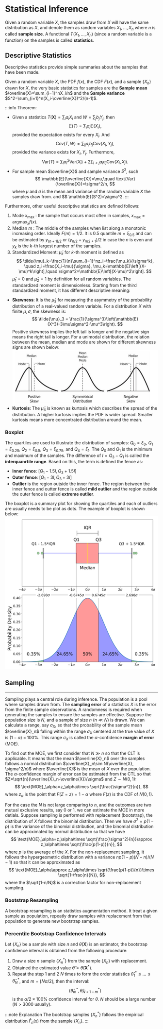 # Statistical Inference

Given a random variable $X$, the samples draw from $X$ will have the same distribution as $X$, and denote them as random variables $X_1,\dots,X_n$ where $n$ is called **sample size**. A functional $T(X_1,\dots,X_n)$ (since a random variable is a function) on the samples is called **statistics**. 

## Descriptive Statistics

Descriptive statistics provide simple summaries about the samples that have been made.

Given a random variable $X$, the PDF $f(x)$, the CDF $F(x)$, and a sample $\lbrace X_n\rbrace$ drawn for $X$, the very basic statistics for samples are the **Sample mean** $\overline{X}=\sum_{i=1}^nX_i/n$ and the **Sample variance** $S^2=\sum_{i=1}^n(X_i-\overline{X})^2/(n-1)$. 

:::info Theorem:
* Given a statistics $T(\boldsymbol{X})=\sum_ia_iX_i$ and $W=\sum_jb_jY_j$, then
$$
\mathbb{E}(T)=\sum_ia_i\mathbb{E}(X_i),
$$
provided the expectation exists for every $X_i$. And 
$$
\text{Cov}(T,W)=\sum_{ij}a_ib_j\text{Cov}(X_i,Y_j),
$$
provided the variance exists for $X_i,Y_j$. Furthermore,
$$
\text{Var}(T) = \sum_ia^2_i\text{Var}(X_i)+2\sum_{i<j}a_ia_j\text{Cov}(X_i,X_j).
$$
* For sample mean $\overline{X}$ and sample variance $S^2$, such
$$
\mathbb{E}(\overline{X})=\mu,\quad \text{Var}(\overline{X})=\sigma^2/n,
$$
where $\mu$ and $\sigma$ is the mean and variance of the random variable $X$ the samples draw from.
and
$$
\mathbb{E}(S^2)=\sigma^2.
:::

Furthermore, other useful descriptive statistics are defined follows:
1. Mode $x_{\text{max}}$ : the sample that occurs most often in samples, $x_{\text{max}}=\text{argmax}_xf(x)$.
2. Median $m$ : The middle of the samples when list along a monotonic increasing order. Ideally $F(m)=1/2$. It is $0.5$ quantile $m=\xi_{0.5}$ and can be estimated by $y_{(n+1)/2}$ or $(y_{n/2}+y_{n/2+1})/2$ in case the $n$ is even and $y_k$ is the $k$-th largest number of the samples.
3. Standardized Moment: $\tilde{\mu}_k$ for $k$-th moment is defined as
$$
\tilde{\mu}_k=\frac{1}{n}\sum_{i=1}^nz_i=\frac{\mu_k}{\sigma^k}, \quad z_i=\frac{X_i-\mu}{\sigma}, \mu_k=\mathbb{E}\left[(X-\mu)^k\right],\quad \sigma^2=\mathbb{E}\left[(X-\mu)^2\right].
$$
$\tilde{\mu}_1=0$ and $\tilde{\mu}_2=1$ by definition for all random variables. The standardized moment is dimensionless. Starting from the third standardized moment, it has different descriptive meaning:
* **Skewness**: It is the $\tilde{\mu}_3$ for measuring the asymmetry of the probability distribution of a real-valued random variable. 
For a distribution $X$ with finite $\mu,\sigma$, the skewness is:
$$
\tilde{\mu}_3 = \frac{1}{\sigma^3}\left(\mathbb{E}(X^3)-3\mu\sigma^2-\mu^3\right).
$$
Positive skewness implies the left tail is longer and the negative sign means the right tail is longer.  For a unimodal distribution, the relation between the mean, median and mode are shown for different skewness signs are shown below:
![skewness relationship with mean, median and mode](/img/docs/Image_skewness_mean_median_mode_relation.png)
* **Kurtosis**: The $\tilde{\mu}_4$ is known as kurtosis which describes the spread of the distribution. A higher kurtosis implies the PDF is wider spread. Smaller kurtosis means more concentrated distribution around the mean.

### Boxplot

The quartiles are used to illustrate the distribution of samples: $Q_0=\xi_{0}$, $Q_1=\xi_{0.25}$, $Q_2=\xi_{0.5}$, $Q_3=\xi_{0.75}$, and $Q_4=\xi_{1}$. The $Q_0$ and $Q_1$ is the minimum and maximum of the samples. The difference of $I=Q_3-Q_1$ is called the **interquanrtile range**. Based on this, the term is defined the fence as:
* **Inner fence**: $[Q_1-1.5I, Q_3+1.5I]$
* **Outer fence**: $[Q_1-3I, Q_3+3I]$
* **Outlier** is the region outside the inner fence. The region between the inner fence and outter fence is called **mild outlier** and the region outside the outer fence is called **extreme outlier**.

The boxplot is a summary plot for showing the quartiles and each of outliers are usually needs to be plot as dots. The example of boxplot is shown below:
![boxplot](/img/docs/Image_boxplot.png)

## Sampling
---
Sampling plays a central role during inference. The population is a pool where samples drawn from. The **sampling error** of a statistics $X$ is the error from the finite sample observations. A randomness is required when generating the samples to ensure the samples are effective. Suppose the population size is $N$, and a sample of size $n$ ($n\ll N$) is drawn. We can calculate a range, say $\sigma_X$, so that the probability of the sample mean $\overline{X}_n$ falling within the range $\sigma_X$ centered at the true value of $X$ is $(1-\alpha)\times 100\%$. This range $\sigma_X$ is called the $\alpha$-confidence **margin of error** (MOE).

To find out the MOE, we first consider that $N\gg n$ so that the CLT is applicable. It means that the mean $\overline{X}_n$ over the samples follows a normal distribution $\overline{X}_n\sim N(\overline{X}, \sigma^2/n)$ where $\overline{X}$ is the mean of $X$ over the population. The $\alpha$-confidence margin of error can be estimated from the CTL so that $Z=\sqrt{n}(\overline{X}_n-\overline{X})/\sigma$ and $Z\sim N(0,1)$:
$$
\text{MOE}_\alpha=z_\alpha\times \sqrt{\frac{\sigma^2}{n}},
$$
where $z_\alpha$ is the point that $F(Z=z)=1-\alpha$ where $F(z)$ is the CDF of $N(0,1)$.

For the case the $N$ is not large comparing to $n$, and the outcomes are two mutual exclusive results, say 0 or 1, we can estimate the MOE in more detials. Suppose sampling is performed with replacement (bootstrap), the distribution of $X$ follows the binomial distribution. Then we have $\sigma^2=p(1-p)$ is the variance of the binomial distribution, and the binomial distribution can be approximated by normal distribution so that we have
$$
\text{MOE}_\alpha=z_\alpha\times \sqrt{\frac{\sigma^2}{n}}\approx z_\alpha\times \sqrt{\frac{p(1-p)}{n}},
$$
where $p$ is the average of the $X$.
For the non-replacement sampling, it follows the hypergeometric distribution with a variance $np(1-p)(N-n)/(N-1)$ so that it can be approximated as
$$
\text{MOE}_\alpha\approx z_\alpha\times \sqrt{\frac{p(1-p)}{n}}\times \sqrt{1-\frac{n}{N}},
$$
where the $\sqrt{1-n/N}$ is a correction factor for non-replacement sampling.

### Bootstrap Resampling

A bootstrap resampling is an statistics augmentation method. It treat a given sample as population, repeatly draw samples with replacement from that population to generate new bootstrap samples. 

### Percentile Bootstrap Confidence Intervals

Let $\lbrace X_n\rbrace$ be a sample with size $n$ and $\hat \theta(\boldsymbol{X})$ is an estimator, the bootstrap confidence interval is obtained from the following procedure:
1. Draw a size $n$ sample $\lbrace X_n^*\rbrace$ from the sample $\lbrace X_n\rbrace$ with replacement.
2. Obtained the estimated value $\hat \theta = \hat \theta(\boldsymbol{X}^*)$.
3. Repeat the step 1 and 2 $N$ times to form the order statistics $\hat\theta^*_1\le \dots\le\hat \theta_N^*$, and $m=\lfloor N\alpha/2\rfloor$, then the interval:
$$
(\hat \theta^*_m, \hat\theta^*_{N+1-m})
$$
is the $\alpha/2\times 100\%$ confidence interval for $\theta$. $N$ should be a large number ($N >3000$ usually).

:::note Explanation
The bootstrap samples $\lbrace X^*_n\rbrace$ follows the empirical distribution $\hat F_n(x)$ from the sample $\lbrace X_n\rbrace$. 
:::